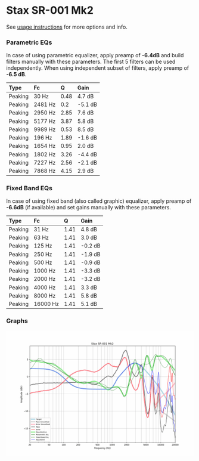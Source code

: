 # Stax SR-001 Mk2
See [usage instructions](https://github.com/jaakkopasanen/AutoEq#usage) for more options and info.

### Parametric EQs
In case of using parametric equalizer, apply preamp of **-6.4dB** and build filters manually
with these parameters. The first 5 filters can be used independently.
When using independent subset of filters, apply preamp of **-6.5 dB**.

| Type    | Fc      |    Q | Gain    |
|:--------|:--------|:-----|:--------|
| Peaking | 30 Hz   | 0.48 | 4.7 dB  |
| Peaking | 2481 Hz | 0.2  | -5.1 dB |
| Peaking | 2950 Hz | 2.85 | 7.6 dB  |
| Peaking | 5177 Hz | 3.87 | 5.8 dB  |
| Peaking | 9989 Hz | 0.53 | 8.5 dB  |
| Peaking | 196 Hz  | 1.89 | -1.6 dB |
| Peaking | 1654 Hz | 0.95 | 2.0 dB  |
| Peaking | 1802 Hz | 3.26 | -4.4 dB |
| Peaking | 7227 Hz | 2.56 | -2.1 dB |
| Peaking | 7868 Hz | 4.15 | 2.9 dB  |

### Fixed Band EQs
In case of using fixed band (also called graphic) equalizer, apply preamp of **-6.6dB**
(if available) and set gains manually with these parameters.

| Type    | Fc       |    Q | Gain    |
|:--------|:---------|:-----|:--------|
| Peaking | 31 Hz    | 1.41 | 4.8 dB  |
| Peaking | 63 Hz    | 1.41 | 3.0 dB  |
| Peaking | 125 Hz   | 1.41 | -0.2 dB |
| Peaking | 250 Hz   | 1.41 | -1.9 dB |
| Peaking | 500 Hz   | 1.41 | -0.9 dB |
| Peaking | 1000 Hz  | 1.41 | -3.3 dB |
| Peaking | 2000 Hz  | 1.41 | -3.2 dB |
| Peaking | 4000 Hz  | 1.41 | 3.3 dB  |
| Peaking | 8000 Hz  | 1.41 | 5.8 dB  |
| Peaking | 16000 Hz | 1.41 | 5.1 dB  |

### Graphs
![](./Stax%20SR-001%20Mk2.png)